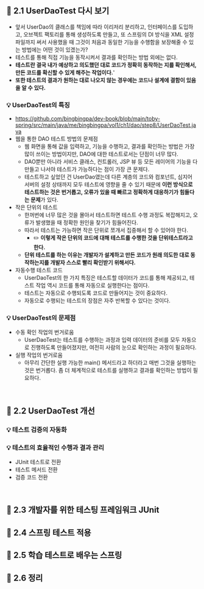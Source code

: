 ## 🌱 2.1 UserDaoTest 다시 보기
* 앞서 UserDao의 클래스를 책임에 따라 이리저리 분리하고, 인터페이스를 도입하고, 오브젝트 팩토리를 통해 생성하도록 만들고, 또 스프링의 DI 방식을 XML 설정파일까지 써서 사용했을 때 그것이 처음과 동일한 기능을 수행함을 보장해줄 수 있는 방법에는 어떤 것이 있겠는가?   
* 테스트를 통해 직접 기능을 동작시켜서 결과를 확인하는 방법 외에는 없다.   
* **테스트란 결국 내가 예상하고 의도했던 대로 코드가 정확히 동작하는 지를 확인해서, 만든 코드를 확신할 수 있게 해주는 작업이다.**'
* **또한 테스트의 결과가 원하는 대로 나오지 않는 경우에는 코드나 설계에 결함이 있음을 알 수 있다.**
### 💡 UserDaoTest의 특징
* https://github.com/bingbingpa/dev-book/blob/main/toby-spring/src/main/java/me/bingbingpa/vol1/ch1/dao/step8/UserDaoTest.java
* 웹을 통한 DAO 테스트 방법의 문제점
  * 웹 화면을 통해 값을 입력하고, 기능을 수행하고, 결과를 확인하는 방법은 가장 많이 쓰이는 방법이지만, DAO에 대한 테스트로서는 단점이 너무 많다.
  * DAO뿐만 아니라 서비스 클래스, 컨트롤러, JSP 뷰 등 모든 레이어의 기능을 다 만들고 나서야 테스트가 가능하다는 점이 가장 큰 문제다.
  * 테스트하고 싶었던 건 UserDao였는데 다른 계층의 코드와 컴포넌트, 심지어 서버의 설정 상태까지 모두 테스트에 영향을 줄 수 있기 때문에 **이런 방식으로 테스트하는 것은 번거롭고, 오류가 있을 때 빠르고 정확하게 대응하기가 힘들다는 문제**가 있다.
* 작은 단위의 테스트
  * 한꺼번에 너무 많은 것을 몰아서 테스트하면 테스트 수행 과정도 복잡해지고, 오류가 발생했을 때 정확한 원인을 찾기가 힘들어진다.
  * 따라서 테스트는 가능하면 작은 단위로 쪼개서 집중해서 할 수 있어야 한다.
    * ✏️ **이렇게 작은 단위의 코드에 대해 테스트를 수행한 것을 단위테스트라고 한다.**
  * **단위 테스트를 하는 이유는 개발자가 설계하고 만든 코드가 원래 의도한 대로 동작하는지를 개발자 스스로 빨리 확인받기 위해서다.**
* 자동수행 테스트 코드
  * UserDaoTest의 한 가지 특징은 테스트할 데이터가 코드를 통해 제공되고, 테스트 작업 역시 코드를 통해 자동으로 실행한다는 점이다.
  * 테스트는 자동으로 수행되도록 코드로 만들어지는 것이 중요하다.
  * 자동으로 수행되는 테스트의 장점은 자주 반복할 수 있다는 것이다.
### 💡 UserDaoTest의 문제점
* 수동 확인 작업의 번거로움
  * UserDaoTest는 테스트를 수행하는 과정과 입력 데이터의 준비를 모두 자동으로 진행하도록 만들어졌지만, 여전히 사람의 눈으로 확인하는 과정이 필요하다.
* 실행 작업의 번거로움
  * 아무리 간단한 실행 가능한 main() 메서드라고 하더라고 매번 그것을 실행하는 것은 번거롭다. 좀 더 체계적으로 테스트를 실행하고 결과를 확인하는 방법이 필요하다.
</br>

## 🌱 2.2 UserDaoTest 개선
### 💡 테스트 검증의 자동화
### 💡 테스트의 효율적인 수행과 결과 관리
* JUnit 테스트로 전환
* 테스트 메서드 전환
* 검증 코드 전환
</br>

## 🌱 2.3 개발자를 위한 테스팅 프레임워크 JUnit

## 🌱 2.4 스프링 테스트 적용

## 🌱 2.5 학습 테스트로 배우는 스프링

## 🌱 2.6 정리
